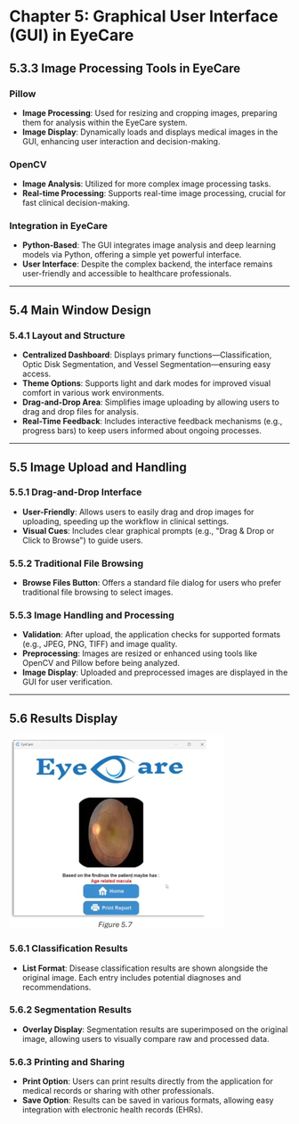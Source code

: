 # Chapter 5: Graphical User Interface (GUI) in EyeCare

## 5.3.3 Image Processing Tools in EyeCare

### Pillow
- **Image Processing**: Used for resizing and cropping images, preparing them for analysis within the EyeCare system.
- **Image Display**: Dynamically loads and displays medical images in the GUI, enhancing user interaction and decision-making.

### OpenCV
- **Image Analysis**: Utilized for more complex image processing tasks.
- **Real-time Processing**: Supports real-time image processing, crucial for fast clinical decision-making.

### Integration in EyeCare
- **Python-Based**: The GUI integrates image analysis and deep learning models via Python, offering a simple yet powerful interface.
- **User Interface**: Despite the complex backend, the interface remains user-friendly and accessible to healthcare professionals.

---

## 5.4 Main Window Design

### 5.4.1 Layout and Structure
- **Centralized Dashboard**: Displays primary functions—Classification, Optic Disk Segmentation, and Vessel Segmentation—ensuring easy access.
- **Theme Options**: Supports light and dark modes for improved visual comfort in various work environments.
- **Drag-and-Drop Area**: Simplifies image uploading by allowing users to drag and drop files for analysis.
- **Real-Time Feedback**: Includes interactive feedback mechanisms (e.g., progress bars) to keep users informed about ongoing processes.

---

## 5.5 Image Upload and Handling

### 5.5.1 Drag-and-Drop Interface
- **User-Friendly**: Allows users to easily drag and drop images for uploading, speeding up the workflow in clinical settings.
- **Visual Cues**: Includes clear graphical prompts (e.g., "Drag & Drop or Click to Browse") to guide users.

### 5.5.2 Traditional File Browsing
- **Browse Files Button**: Offers a standard file dialog for users who prefer traditional file browsing to select images.

### 5.5.3 Image Handling and Processing
- **Validation**: After upload, the application checks for supported formats (e.g., JPEG, PNG, TIFF) and image quality.
- **Preprocessing**: Images are resized or enhanced using tools like OpenCV and Pillow before being analyzed.
- **Image Display**: Uploaded and preprocessed images are displayed in the GUI for user verification.

---

## 5.6 Results Display

![alt text](image-3.png)

### 5.6.1 Classification Results
- **List Format**: Disease classification results are shown alongside the original image. Each entry includes potential diagnoses and recommendations.

### 5.6.2 Segmentation Results
- **Overlay Display**: Segmentation results are superimposed on the original image, allowing users to visually compare raw and processed data.

### 5.6.3 Printing and Sharing
- **Print Option**: Users can print results directly from the application for medical records or sharing with other professionals.
- **Save Option**: Results can be saved in various formats, allowing easy integration with electronic health records (EHRs).
